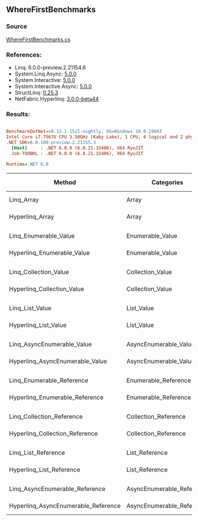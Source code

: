 ﻿## WhereFirstBenchmarks

### Source
[WhereFirstBenchmarks.cs](../NetFabric.Hyperlinq.Benchmarks/Benchmarks/WhereFirstBenchmarks.cs)

### References:
- Linq: 6.0.0-preview.2.21154.6
- System.Linq.Async: [5.0.0](https://www.nuget.org/packages/System.Linq.Async/5.0.0)
- System.Interactive: [5.0.0](https://www.nuget.org/packages/System.Interactive/5.0.0)
- System.Interactive.Async: [5.0.0](https://www.nuget.org/packages/System.Interactive.Async/5.0.0)
- StructLinq: [0.25.3](https://www.nuget.org/packages/StructLinq/0.25.3)
- NetFabric.Hyperlinq: [3.0.0-beta44](https://www.nuget.org/packages/NetFabric.Hyperlinq/3.0.0-beta44)

### Results:
``` ini

BenchmarkDotNet=v0.12.1.1521-nightly, OS=Windows 10.0.19043
Intel Core i7-7567U CPU 3.50GHz (Kaby Lake), 1 CPU, 4 logical and 2 physical cores
.NET SDK=6.0.100-preview.2.21155.3
  [Host]     : .NET 6.0.0 (6.0.21.15406), X64 RyuJIT
  Job-TQOBKL : .NET 6.0.0 (6.0.21.15406), X64 RyuJIT

Runtime=.NET 6.0  

```
|                              Method |                Categories | Count |       Mean |    Error |    StdDev |     Median | Ratio | RatioSD |  Gen 0 | Gen 1 | Gen 2 | Allocated |
|------------------------------------ |-------------------------- |------ |-----------:|---------:|----------:|-----------:|------:|--------:|-------:|------:|------:|----------:|
|                          Linq_Array |                     Array |   100 |   650.6 ns |  5.75 ns |   4.49 ns |   651.1 ns |  1.00 |    0.00 | 0.0458 |     - |     - |      96 B |
|                     Hyperlinq_Array |                     Array |   100 |   198.5 ns |  3.99 ns |   6.55 ns |   195.7 ns |  0.31 |    0.01 | 0.0305 |     - |     - |      64 B |
|                                     |                           |       |            |          |           |            |       |         |        |       |       |           |
|               Linq_Enumerable_Value |          Enumerable_Value |   100 |   808.7 ns | 12.89 ns |  11.43 ns |   807.9 ns |  1.00 |    0.00 | 0.0458 |     - |     - |      96 B |
|          Hyperlinq_Enumerable_Value |          Enumerable_Value |   100 |   230.4 ns |  3.54 ns |   2.76 ns |   230.0 ns |  0.28 |    0.01 | 0.0305 |     - |     - |      64 B |
|                                     |                           |       |            |          |           |            |       |         |        |       |       |           |
|               Linq_Collection_Value |          Collection_Value |   100 |   833.0 ns | 16.62 ns |  39.18 ns |   819.0 ns |  1.00 |    0.00 | 0.0458 |     - |     - |      96 B |
|          Hyperlinq_Collection_Value |          Collection_Value |   100 |   265.0 ns |  5.19 ns |  13.85 ns |   258.3 ns |  0.32 |    0.02 | 0.0305 |     - |     - |      64 B |
|                                     |                           |       |            |          |           |            |       |         |        |       |       |           |
|                     Linq_List_Value |                List_Value |   100 |   870.0 ns | 21.85 ns |  63.03 ns |   847.6 ns |  1.00 |    0.00 | 0.0458 |     - |     - |      96 B |
|                Hyperlinq_List_Value |                List_Value |   100 |   645.5 ns | 12.66 ns |  17.75 ns |   639.0 ns |  0.71 |    0.06 | 0.0305 |     - |     - |      64 B |
|                                     |                           |       |            |          |           |            |       |         |        |       |       |           |
|          Linq_AsyncEnumerable_Value |     AsyncEnumerable_Value |   100 | 1,989.3 ns | 36.09 ns |  32.00 ns | 1,973.8 ns |  1.00 |    0.00 | 0.0458 |     - |     - |      96 B |
|     Hyperlinq_AsyncEnumerable_Value |     AsyncEnumerable_Value |   100 | 3,029.3 ns | 60.12 ns |  59.04 ns | 3,007.0 ns |  1.52 |    0.04 | 0.0305 |     - |     - |      64 B |
|                                     |                           |       |            |          |           |            |       |         |        |       |       |           |
|           Linq_Enumerable_Reference |      Enumerable_Reference |   100 |   836.0 ns | 23.27 ns |  66.38 ns |   825.5 ns |  1.00 |    0.00 | 0.0458 |     - |     - |      96 B |
|      Hyperlinq_Enumerable_Reference |      Enumerable_Reference |   100 |   877.0 ns | 17.50 ns |  41.25 ns |   858.1 ns |  1.06 |    0.08 | 0.0458 |     - |     - |      96 B |
|                                     |                           |       |            |          |           |            |       |         |        |       |       |           |
|           Linq_Collection_Reference |      Collection_Reference |   100 |   858.2 ns | 27.33 ns |  78.85 ns |   829.2 ns |  1.00 |    0.00 | 0.0458 |     - |     - |      96 B |
|      Hyperlinq_Collection_Reference |      Collection_Reference |   100 |   891.4 ns | 22.61 ns |  66.67 ns |   877.6 ns |  1.05 |    0.12 | 0.0458 |     - |     - |      96 B |
|                                     |                           |       |            |          |           |            |       |         |        |       |       |           |
|                 Linq_List_Reference |            List_Reference |   100 |   782.1 ns | 15.12 ns |  13.40 ns |   775.3 ns |  1.00 |    0.00 | 0.0458 |     - |     - |      96 B |
|            Hyperlinq_List_Reference |            List_Reference |   100 |   782.2 ns | 15.48 ns |  31.26 ns |   780.2 ns |  1.00 |    0.05 | 0.0305 |     - |     - |      64 B |
|                                     |                           |       |            |          |           |            |       |         |        |       |       |           |
|      Linq_AsyncEnumerable_Reference | AsyncEnumerable_Reference |   100 | 2,057.0 ns | 41.10 ns | 103.12 ns | 2,010.2 ns |  1.00 |    0.00 | 0.0458 |     - |     - |      96 B |
| Hyperlinq_AsyncEnumerable_Reference | AsyncEnumerable_Reference |   100 | 3,424.3 ns | 53.95 ns |  50.47 ns | 3,427.0 ns |  1.60 |    0.09 | 0.0458 |     - |     - |      96 B |
